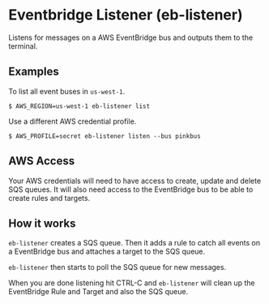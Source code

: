 # Eventbridge Listener (eb-listener)

Listens for messages on a AWS EventBridge bus and outputs them to the terminal.

## Examples

To list all event buses in `us-west-1`.

`$ AWS_REGION=us-west-1 eb-listener list`

Use a different AWS credential profile.

`$ AWS_PROFILE=secret eb-listener listen --bus pinkbus`

## AWS Access

Your AWS credentials will need to have access to create, update and delete SQS
queues. It will also need access to the EventBridge bus to be able to create
rules and targets.

## How it works

`eb-listener` creates a SQS queue. Then it adds a rule to catch all events on a
EventBridge bus and attaches a target to the SQS queue.

`eb-listener` then starts to poll the SQS queue for new messages.

When you are done listening hit CTRL-C and `eb-listener` will clean up the
EventBridge Rule and Target and also the SQS queue.

